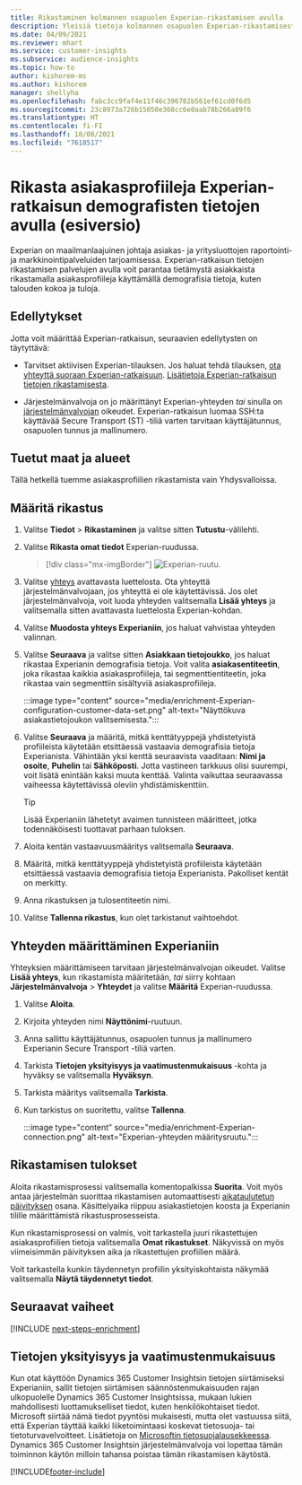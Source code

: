 ```yaml
---
title: Rikastaminen kolmannen osapuolen Experian-rikastamisen avulla
description: Yleisiä tietoja kolmannen osapuolen Experian-rikastamisesta.
ms.date: 04/09/2021
ms.reviewer: mhart
ms.service: customer-insights
ms.subservice: audience-insights
ms.topic: how-to
author: kishorem-ms
ms.author: kishorem
manager: shellyha
ms.openlocfilehash: fabc3cc9faf4e11f46c396782b561ef61cd0f6d5
ms.sourcegitcommit: 23c8973a726b15050e368cc6e0aab78b266a89f6
ms.translationtype: HT
ms.contentlocale: fi-FI
ms.lasthandoff: 10/08/2021
ms.locfileid: "7618517"
---
```

# <a name="enrich-customer-profiles-with-demographics-from-experian-preview"></a>Rikasta asiakasprofiileja Experian-ratkaisun demografisten tietojen avulla (esiversio)

Experian on maailmanlaajuinen johtaja asiakas- ja yritysluottojen raportointi- ja markkinointipalveluiden tarjoamisessa. Experian-ratkaisun tietojen rikastamisen palvelujen avulla voit parantaa tietämystä asiakkaista rikastamalla asiakasprofiileja käyttämällä demografisia tietoja, kuten talouden kokoa ja tuloja.

## <a name="prerequisites"></a>Edellytykset

Jotta voit määrittää Experian-ratkaisun, seuraavien edellytysten on täytyttävä:

- Tarvitset aktiivisen Experian-tilauksen. Jos haluat tehdä tilauksen, [ota yhteyttä suoraan Experian-ratkaisuun](https://www.experian.com/marketing-services/contact). [Lisätietoja Experian-ratkaisun tietojen rikastamisesta](https://www.experian.com/marketing-services/microsoft?cmpid=ems_web_mci_cdppage).

- Järjestelmänvalvoja on jo määrittänyt Experian-yhteyden *tai* sinulla on [järjestelmänvalvojan](permissions.md#administrator) oikeudet. Experian-ratkaisun luomaa SSH:ta käyttävää Secure Transport (ST) -tiliä varten tarvitaan käyttäjätunnus, osapuolen tunnus ja mallinumero.

## <a name="supported-countriesregions"></a>Tuetut maat ja alueet

Tällä hetkellä tuemme asiakasprofiilien rikastamista vain Yhdysvalloissa.

## <a name="configure-the-enrichment"></a>Määritä rikastus

1. Valitse **Tiedot** > **Rikastaminen** ja valitse sitten **Tutustu**-välilehti.

1. Valitse **Rikasta omat tiedot** Experian-ruudussa.

   > [!div class="mx-imgBorder"]
   > ![Experian-ruutu.](media/experian-tile.png "Experian tile")
   > 

1. Valitse [yhteys](connections.md) avattavasta luettelosta. Ota yhteyttä järjestelmänvalvojaan, jos yhteyttä ei ole käytettävissä. Jos olet järjestelmänvalvoja, voit luoda yhteyden valitsemalla **Lisää yhteys** ja valitsemalla sitten avattavasta luettelosta Experian-kohdan. 

1. Valitse **Muodosta yhteys Experianiin**, jos haluat vahvistaa yhteyden valinnan.

1.  Valitse **Seuraava** ja valitse sitten **Asiakkaan tietojoukko**, jos haluat rikastaa Experianin demografisia tietoja. Voit valita **asiakasentiteetin**, joka rikastaa kaikkia asiakasprofiileja, tai segmenttientiteetin, joka rikastaa vain segmenttiin sisältyviä asiakasprofiileja.

    :::image type="content" source="media/enrichment-Experian-configuration-customer-data-set.png" alt-text="Näyttökuva asiakastietojoukon valitsemisesta.":::

1. Valitse **Seuraava** ja määritä, mitkä kenttätyyppejä yhdistetyistä profiileista käytetään etsittäessä vastaavia demografisia tietoja Experianista. Vähintään yksi kenttä seuraavista vaaditaan: **Nimi ja osoite**, **Puhelin** tai **Sähköposti**. Jotta vastineen tarkkuus olisi suurempi, voit lisätä enintään kaksi muuta kenttää. Valinta vaikuttaa seuraavassa vaiheessa käytettävissä oleviin yhdistämiskenttiin.

    > [!TIP]
    > Lisää Experianiin lähetetyt avaimen tunnisteen määritteet, jotka todennäköisesti tuottavat parhaan tuloksen.

1. Aloita kentän vastaavuusmääritys valitsemalla **Seuraava**.

1. Määritä, mitkä kenttätyyppejä yhdistetyistä profiileista käytetään etsittäessä vastaavia demografisia tietoja Experianista. Pakolliset kentät on merkitty.

1. Anna rikastuksen ja tulosentiteetin nimi.

1. Valitse **Tallenna rikastus**, kun olet tarkistanut vaihtoehdot.

## <a name="configure-the-connection-for-experian"></a>Yhteyden määrittäminen Experianiin 

Yhteyksien määrittämiseen tarvitaan järjestelmänvalvojan oikeudet. Valitse **Lisää yhteys**, kun rikastamista määritetään, *tai* siirry kohtaan **Järjestelmänvalvoja** > **Yhteydet** ja valitse **Määritä** Experian-ruudussa.

1. Valitse **Aloita**.

1. Kirjoita yhteyden nimi **Näyttönimi**-ruutuun.

1. Anna sallittu käyttäjätunnus, osapuolen tunnus ja mallinumero Experianin Secure Transport -tiliä varten.

1. Tarkista **Tietojen yksityisyys ja vaatimustenmukaisuus** -kohta ja hyväksy se valitsemalla **Hyväksyn**.

1. Tarkista määritys valitsemalla **Tarkista**.

1. Kun tarkistus on suoritettu, valitse **Tallenna**.
   
   :::image type="content" source="media/enrichment-Experian-connection.png" alt-text="Experian-yhteyden määritysruutu.":::

## <a name="enrichment-results"></a>Rikastamisen tulokset

Aloita rikastamisprosessi valitsemalla komentopalkissa **Suorita**. Voit myös antaa järjestelmän suorittaa rikastamisen automaattisesti [aikataulutetun päivityksen](system.md#schedule-tab) osana. Käsittelyaika riippuu asiakastietojen koosta ja Experianin tilille määrittämistä rikastusprosesseista.

Kun rikastamisprosessi on valmis, voit tarkastella juuri rikastettujen asiakasprofiilien tietoja valitsemalla **Omat rikastukset**. Näkyvissä on myös viimeisimmän päivityksen aika ja rikastettujen profiilien määrä.

Voit tarkastella kunkin täydennetyn profiilin yksityiskohtaista näkymää valitsemalla **Näytä täydennetyt tiedot**.

## <a name="next-steps"></a>Seuraavat vaiheet

[!INCLUDE [next-steps-enrichment](../includes/next-steps-enrichment.md)]

## <a name="data-privacy-and-compliance"></a>Tietojen yksityisyys ja vaatimustenmukaisuus

Kun otat käyttöön Dynamics 365 Customer Insightsin tietojen siirtämiseksi Experianiin, sallit tietojen siirtämisen säännöstenmukaisuuden rajan ulkopuolelle Dynamics 365 Customer Insightsissa, mukaan lukien mahdollisesti luottamukselliset tiedot, kuten henkilökohtaiset tiedot. Microsoft siirtää nämä tiedot pyyntösi mukaisesti, mutta olet vastuussa siitä, että Experian täyttää kaikki liiketoimintaasi koskevat tietosuoja- tai tietoturvavelvoitteet. Lisätietoja on [Microsoftin tietosuojalausekkeessa](https://go.microsoft.com/fwlink/?linkid=396732).
Dynamics 365 Customer Insightsin järjestelmänvalvoja voi lopettaa tämän toiminnon käytön milloin tahansa poistaa tämän rikastamisen käytöstä.


[!INCLUDE[footer-include](../includes/footer-banner.md)]
